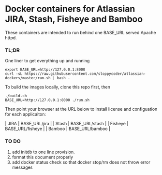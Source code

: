 # Docker containers for Atlassian JIRA, Stash, Fisheye and Bamboo

These containers are intended to run behind one BASE_URL served Apache httpd.


### TL;DR

One liner to get everything up and running

```
export BASE_URL=http://127.0.0.1:8000 
curl -sL https://raw.githubusercontent.com/sloppycoder/atlassian-dockers/master/run.sh | bash -
```


To build the images locally, clone this repo first, then  

``` 
./build.sh 
BASE_URL=http://127.0.0.1:8000 ./run.sh 

``` 

Then point your browser at the URL below to  install license and configuation for each applicaiton:

| JIRA      | BASE_URL/jira     |
| Stash     | BASE_URL/stash    |
| Fisheye   | BASE_URL/fisheye  |
| Bamboo    | BASE_URL/bamboo   |


### TO DO
1. add initdb to one line provision.
2. format this document properly
3. add docker status check so that docker stop/rm does not throw error messages



